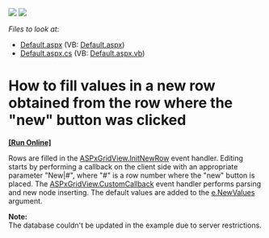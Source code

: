 <!-- default badges list -->
[![](https://img.shields.io/badge/Open_in_DevExpress_Support_Center-FF7200?style=flat-square&logo=DevExpress&logoColor=white)](https://supportcenter.devexpress.com/ticket/details/E1566)
[![](https://img.shields.io/badge/📖_How_to_use_DevExpress_Examples-e9f6fc?style=flat-square)](https://docs.devexpress.com/GeneralInformation/403183)
<!-- default badges end -->
<!-- default file list -->
*Files to look at*:

* [Default.aspx](./CS/WebSite/Default.aspx) (VB: [Default.aspx](./VB/WebSite/Default.aspx))
* [Default.aspx.cs](./CS/WebSite/Default.aspx.cs) (VB: [Default.aspx.vb](./VB/WebSite/Default.aspx.vb))
<!-- default file list end -->
# How to fill values in a new row obtained from the row where the "new" button was clicked
<!-- run online -->
**[[Run Online]](https://codecentral.devexpress.com/e1566/)**
<!-- run online end -->


<p>Rows are filled in the <a href="http://documentation.devexpress.com/#AspNet/DevExpressWebASPxGridViewASPxGridView_InitNewRowtopic">ASPxGridView.InitNewRow</a> event handler. Editing starts by performing a callback on the client side with an appropriate parameter "New|#", where "#" is a row number where the "new" button is placed. The <a href="http://documentation.devexpress.com/#AspNet/DevExpressWebASPxGridViewASPxGridView_CustomCallbacktopic">ASPxGridView.CustomCallback</a> event handler performs parsing and new node inserting. The default values are added to the <a href="http://documentation.devexpress.com/#AspNet/DevExpressWebDataASPxDataInitNewRowEventArgs_NewValuestopic">e.NewValues</a> argument.</p><p><strong>Note:</strong><br />
The database couldn't be updated in the example due to server restrictions.</p>

<br/>


